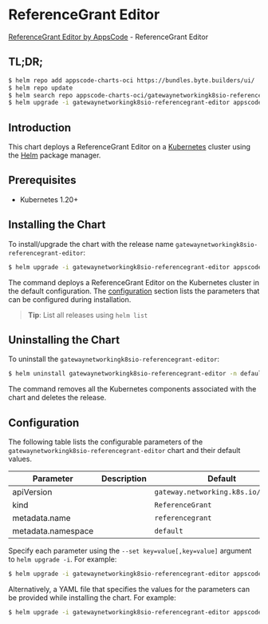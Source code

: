 # ReferenceGrant Editor

[ReferenceGrant Editor by AppsCode](https://appscode.com) - ReferenceGrant Editor

## TL;DR;

```bash
$ helm repo add appscode-charts-oci https://bundles.byte.builders/ui/
$ helm repo update
$ helm search repo appscode-charts-oci/gatewaynetworkingk8sio-referencegrant-editor --version=v0.8.0
$ helm upgrade -i gatewaynetworkingk8sio-referencegrant-editor appscode-charts-oci/gatewaynetworkingk8sio-referencegrant-editor -n default --create-namespace --version=v0.8.0
```

## Introduction

This chart deploys a ReferenceGrant Editor on a [Kubernetes](http://kubernetes.io) cluster using the [Helm](https://helm.sh) package manager.

## Prerequisites

- Kubernetes 1.20+

## Installing the Chart

To install/upgrade the chart with the release name `gatewaynetworkingk8sio-referencegrant-editor`:

```bash
$ helm upgrade -i gatewaynetworkingk8sio-referencegrant-editor appscode-charts-oci/gatewaynetworkingk8sio-referencegrant-editor -n default --create-namespace --version=v0.8.0
```

The command deploys a ReferenceGrant Editor on the Kubernetes cluster in the default configuration. The [configuration](#configuration) section lists the parameters that can be configured during installation.

> **Tip**: List all releases using `helm list`

## Uninstalling the Chart

To uninstall the `gatewaynetworkingk8sio-referencegrant-editor`:

```bash
$ helm uninstall gatewaynetworkingk8sio-referencegrant-editor -n default
```

The command removes all the Kubernetes components associated with the chart and deletes the release.

## Configuration

The following table lists the configurable parameters of the `gatewaynetworkingk8sio-referencegrant-editor` chart and their default values.

|     Parameter      | Description |                    Default                     |
|--------------------|-------------|------------------------------------------------|
| apiVersion         |             | <code>gateway.networking.k8s.io/v1beta1</code> |
| kind               |             | <code>ReferenceGrant</code>                    |
| metadata.name      |             | <code>referencegrant</code>                    |
| metadata.namespace |             | <code>default</code>                           |


Specify each parameter using the `--set key=value[,key=value]` argument to `helm upgrade -i`. For example:

```bash
$ helm upgrade -i gatewaynetworkingk8sio-referencegrant-editor appscode-charts-oci/gatewaynetworkingk8sio-referencegrant-editor -n default --create-namespace --version=v0.8.0 --set apiVersion=gateway.networking.k8s.io/v1beta1
```

Alternatively, a YAML file that specifies the values for the parameters can be provided while
installing the chart. For example:

```bash
$ helm upgrade -i gatewaynetworkingk8sio-referencegrant-editor appscode-charts-oci/gatewaynetworkingk8sio-referencegrant-editor -n default --create-namespace --version=v0.8.0 --values values.yaml
```
